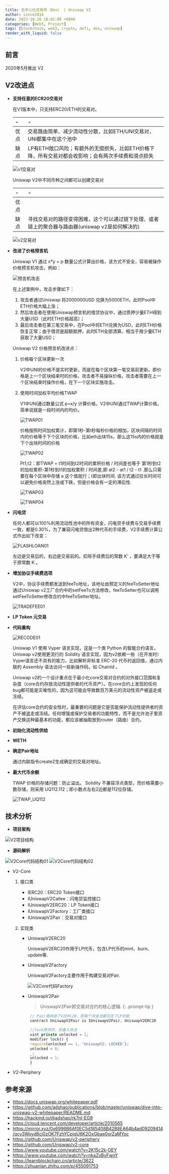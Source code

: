 ```yaml
---
title: 去中心化交易所（Dex） | Uniswap V2
author: since2014
date: 2023-10-28 18:02:00 +0800
categories: [Web3, Project]
tags: [blockchain, web3, crypto, defi, dex, uniswap]
render_with_liquid: false
---
```


## 前言

2020年5月推出 V2

## V2改进点

+ **支持任意的ECR20交易对**

  在V1版本中，只支持ERC20/ETH的交易对。

  |-|-|
  |:--|:---------------------------------------------------------|
  |优点|交易路由简单、减少流动性分散，比如ETH/UNI交易对，UNI都集中在这个池中|
  |缺点|LP有ETH敞口风险；有额外的无偿损失，比如ETH价格下降，所有交易对都会收影响；会有两次手续费和滑点损失|
  
  ![v1交易对](/img/crypto/p_uniswap_v2_a_v1pair.png)

  Uniswap V2中不同币种之间都可以创建交易对

  |-|-|
  |:--|:--|
  |优点|   |
  |缺点|寻找交易对的路径变得困难，这个可以通过链下处理、或者链上的聚合器与路由器(uniswap v2是如何解决的)|
  
  ![v2交易对](/img/crypto/p_uniswap_v2_a_v2pair.png)


+ **改进了价格预言机**
  
  Uniswap V1 通过 x*y = p 数量公式计算出价格，该方式不安全，容易被操作价格预言机攻击，例如：

  ![预言机攻击](/img/crypto/p_uniswap_v2_a_oracleattack.png)

  在上述案例中，攻击步骤如下：
  1. 攻击者通过Uniswap 将2000000USD 兑换为5000ETH，此时Pool中ETH价格大幅上涨；
  2. 然后攻击者在使用Uniswap预言机的借贷协议中，通过质押少量ETH得到大量USD（此时ETH价格超高）；
  3. 最后攻击者在第三笔交易中，在Pool中将ETH兑换为USD，此时ETH价格恢复正常；由于借贷是超额抵押，此时ETH全部清算。相当于用少量ETH获取了大量USD；

  Uniswap V2 价格预言机改进点：
  1. 价格每个区块更新一次
    
     V2中UNI的价格不是实时更新，而是在每个区块第一笔交易前更新。即价格是上一个区块结束时的价格，攻击者不易操纵价格，攻击者需要在上一个区块结束时操作价格，在下一个区块实施攻击。

  2. 使用时间加权平均价格TWAP

     V1中UNI通过数量公式 p=x/y 计算价格，V2中UNI通过TWAP计算价格，简单说就是一段时间内的均价。

     ![TWAP01](/img/crypto/p_uniswap_v2_a_twap_01.png)

     价格按照时间加权累计，即第1秒-第t秒每秒价格的相加，区块间隔的时间内的价格等于下个区块的价格，比如eth出块15s，那么这15s内的价格就是下个出块时间的价格

     ![TWAP02](/img/crypto/p_uniswap_v2_a_twap_02.png)

     Pt1,t2：即TWAP = t1时间到t2时间的累积价格 / 时间差也等于 第1秒到t2的加权累积-第1秒到t1的加权累积 / 时间差,即 at2 - at1 / t2 - t1 .那么只需要在每个区块中存储 a 这个值就行；t即出块时间.
     该方式通过拉长时间可以避免价格突然上涨或下跌，但是价格会有一定的滞后性.

     ![TWAP03](/img/crypto/p_uniswap_v2_a_twap_03.png)

     ![TWAP04](/img/crypto/p_uniswap_v2_a_twap_04.png) 



+ **闪电贷**
  
  任何人都可以100%利用流动性池中的所有资金，闪电贷手续费与交易手续费一致，都是0.30%，为了兼容闪电贷借出2种代币的手续费，V2手续费计算公式作出如下改变：

  ![FLASHLOAN01](/img/crypto/p_uniswap_v2_a_flashloan_01.png)

  左边是交易后的，右边是交易前的。扣除手续费后的常数 K‘ ，要满足大于等于原常数 K 。

+ **增加协议手续费选项**
  
  V2中，协议手续费都发送到feeTo地址，该地址由预定义的feeToSetter地址通过Uniswap v2工厂合约中的setFeeTo方法修改，feeToSetter也可以调用setFeeToSetter修改合约中feeToSetter地址。

  ![TRADEFEE01](/img/crypto/p_uniswap_v2_a_fee_01.png)

+ **LP Token 元交易**
  

+ **代码重构**
  
  ![RECODE01](/img/crypto/p_uniswap_v2_a_recode.png)

  Uniswap V1 使用 Vyper 语言实现，这是一个类 Python 的智能合约语言。Uniswap v2使用更流行的 Solidity 语言实现，因为v2依赖一些（在开发时）Vyper语言还不具有的能力，比如解析非标准 ERC-20 代币的返回值，通过内联的 Assembly 语法访问一些新操作码，如 ChainId 。

  Uniswap v2的一个设计重点在于最小化core交易对合约的对外接口范围和复杂度（core合约存放流动性提供者的代币资产）。在core合约上发现的任何bug都可能是灾难性的，因为这可能会导致数百万美元的流动性资产被盗走或冻结。  

  在评估core合约的安全性时，最重要的问题是它是否能保护流动性提供者的资产不被盗走或冻结。任何增强或保护交易者的功能特性，而不是允许池子里资产交换这种最基本的功能，都应该被抽取放到router（路由）合约。

+ **初始化流动性供给**
+ **WETH**
+ **确定Pair地址**
  
  通过内联指令create2生成确定的交易对地址。

+ **最大代币余额**
  
  TWAP 价格的存储问题：防止溢出。
  Solidity 不兼容浮点类型，而价格需要小数存储，则采用 UQ112.112；即小数点左右2边都是112位存储。

  ![TWAP_UQ112](/img/crypto/p_uniswap_v2_a_uq112.png)

## 技术分析

+ **项目架构**

![V2项目结构](/img/crypto/p_uniswap_v2_a_architecture.png)

+ **源码解析**

![V2Core代码结构01](/img/crypto/p_uniswap_v2_a_code_v2core_01.png)
![V2Core代码结构02](/img/crypto/p_uniswap_v2_a_code_v2core_02.png)

  + V2-Core
    1. 接口类

       + IERC20：ERC20 Token接口
       + IUniswapV2Callee：闪电贷监控接口
       + IUniswapV2ERC20：LP Token接口
       + IUniswapV2Factory：工厂类接口
       + IUniswapV2Pair：交易对接口

    2. 实现类

       + UniswapV2ERC20  
       
         UniswapV2ERC20作用于LP代币，包含LP代币的mint、burn、update等.

       + UniswapV2Factory

         UniswapV2Factory主要作用于构建交易对Pair.
         
         ![V2Core代码Factory](/img/crypto/p_uniswap_v2_a_code_v2core_03.png)

       + UniswapV2Pair

         > UniswapV2Pair即交易对合约的核心逻辑.
         {: .prompt-tip }
         
         ```js
          // Pair类继承了V2ERC20，即每个资金池都包含了LP功能  
          contract UniswapV2Pair is IUniswapV2Pair, UniswapV2ERC20
         ```

         ```js
          //lock修饰符，防重入攻击
          uint private unlocked = 1;
          modifier lock() {
          require(unlocked == 1, 'UniswapV2: LOCKED');
          unlocked = 0;
          _;
          unlocked = 1;
          }
         ```


  + V2-Periphery


## 参考来源

+ https://docs.uniswap.org/whitepaper.pdf
+ https://github.com/adshao/publications/blob/master/uniswap/dive-into-uniswap-v2-whitepaper/README.md
+ https://hackmd.io/@adshao/rk7nI-EG9
+ https://cloud.tencent.com/developer/article/2010565
+ https://mirror.xyz/0x6996B6Af0EC5d185408B42B8EA64b4ad09209414/qcy3Woyd6ci0zOK7FzhYCpjqU6K2OxGbae0orZaMYoc
+ https://github.com/Uniswap/v2-periphery
+ https://github.com/Uniswap/v2-core
+ https://www.youtube.com/watch?v=2K15c2k-OEY
+ https://www.youtube.com/watch?v=nkaZvByFwnY
+ https://learnblockchain.cn/article/3622
+ https://zhuanlan.zhihu.com/p/455091753
